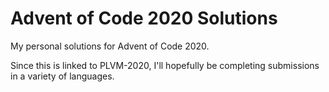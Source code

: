 # Advent of Code 2020 Solutions

My personal solutions for Advent of Code 2020.

Since this is linked to PLVM-2020, I'll hopefully be completing submissions in a variety of languages.
